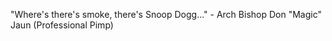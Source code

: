 "Where's there's smoke, there's Snoop Dogg..."
	 - Arch Bishop Don "Magic" Jaun (Professional Pimp) 